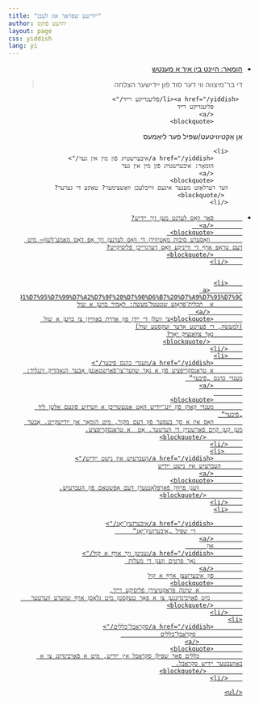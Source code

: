 ```yaml
---
title: "ייִדישע שפּראַך און לעבן"
author: יהושע פֿוקס 
layout: page 
css: yiddish
lang: yi
---
```


<div dir='rtl'>
     <ul>
        <li><a href="/yiddish/%D7%94%D7%B2%D6%B7%D7%A0%D7%98%20%D7%91%D7%99%D7%9F%20%D7%90%D7%99%D7%9A%20%D7%90%D6%B7%20%D7%9E%D7%A2%D7%A0%D7%98%D7%A9/">
            הומאָר: הײַנט בין איך אַ מענטש
            </a>  
            <blockquote> די בר־מיצווה ווי דער סוד פֿון ייִדישער הצלחה
            </blockquote>
        </li>

     <li><a href="/yiddish/פֿליִענדיקע רײד/">
            פּליִענדיקע רײד
            </a>  
            <blockquote>
אַן אַקטיװיטעט/שפּיל פֿער ליאַמעס
            </blockquote>
        </li>

        <li>
            <a href="/yiddish/איבערשטײַג פֿון מין אין גער/">
            הומאָר: איבערשטײַג פֿון מין אין גער
            </a>  
            <blockquote> 
        װער דערלאָזט מענער אינעם װײַבלעכן װאַשצימער? טאַקע די גערער?
         </blockquote>
        </li>
  <li>
            <a href="/yiddish/%D7%A4%D6%BF%D7%90%D6%B7%D7%A8%20%D7%B0%D7%90%D6%B8%D7%A1%20%D7%9C%D7%A2%D7%A8%D7%A0%D7%98%20%D7%9E%D7%A2%D7%9F%20%D7%96%D7%99%D7%9A%20%D7%99%D7%99%D6%B4%D7%93%D7%99%D7%A9%3F/">
 
            פֿאַר װאָס לערנט מען זיך ייִדיש?
            </a>  
            <blockquote> 
             װאָסערע סיבות מאָטיװירן די װאָס לערנען זיך אָפּ דאָס מאַמע־לשון— מיט דעם טראָפּ אױף די װײניקע װאָס דערגרײכן פֿליסיקײט?
            </blockquote>
        </li>

 
        <li>
             <a href="/yiddish/%D7%9C%D7%90%D6%B8%D7%9E%D7%99%D7%A8%20%D7%91%D7%95%D7%99%D7%A2%D7%9F%20%D7%90%D6%B7%20%D7%A9%D7%95%D7%9C/">
            אַ  תּכלית־פּּראָזע שטעטל־מעשׂה: לאָמיר בויען אַ שול
             </a>  
            <blockquote>צי וועלן די ייִדן פּון אַדרת באַווײַזן צו בויען אַ שול (למעשׂה, די פֿערטע אָדער זעקסטע שול)
            נאָך צוואַנציק יאָר?
             </blockquote>
        </li>
        <li>
            <a href="/yiddish/מענדי כּהנס פֿיבער/">
            אַ טראַנסקריפּציע פֿון אַ גאָר שװער־צו־פֿאַרשטאַנען אָבער הנאהדיק זינגליד: מענדי כּהנס „פֿיבער“ 
            </a>
            
            <blockquote>
            מענדי קאַהן פֿון יונג־ייִדיש האָט אַנגעשריבן אַ װערזיע פֿונעם אַלטן ליד „פֿיבער“ 
            װאָס איז אַ סך בעסער פֿון דעם מקור, מיט הומאָר און ייִדישקייט. אָבער מען קען קױם פֿאַרשטײן די װערטער. אָט  אַ טראַנסקריפּציע.
              </blockquote>
        </li>
         <li>
            <a href="/yiddish/העברעיִש איז נישט ייִדיש/">
          העברעיִש איז נישט ייִדיש
            </a>
            <blockquote>
                װעגן פּרוּװן פֿאַרפּלאָנטערן דעם אָפּשטאַם פֿון העברעיִש.
              </blockquote>
        </li>
        <li>
 
            <a href="/yiddish/איבערזעץ־יאָג/">
                 די שפּיל „איבערזעץ־יאָג“     
            </a>
            און      
            <a href="/yiddish/געניטן זיך אױף אַ קול/">
                 נאָך פּרטים װעגן די מעלות 
            </a>
            פֿון איבערזעצן אױף אַ קול
            <blockquote>
                אַ שיטה פּראַקטיצירן פֿליסיקע רײד,
             מיט פֿאַרבינדונגען צו אַ פּאָר טעקסטן מיט גלאָסן אױף שװערע װערטער             
            </blockquote>
        </li>
    <li>
            <a href="/yiddish/סקראַבל־כּללים/">
                 סקראַבל־כּללים           
                </a>
            <blockquote>
                כּללים פֿאַר שפּילן סקראַבל אין ייִדיש, מיט אַ פֿאַרבינדונג צו אַ באַװעבטער ייִדיש סקראַבל. 
              </blockquote>
        </li>

    </ul>

</div>
